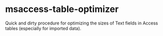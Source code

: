 msaccess-table-optimizer
========================

Quick and dirty procedure for optimizing the sizes of Text fields in Access tables (especially for imported data).